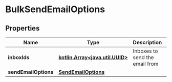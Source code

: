 
# BulkSendEmailOptions

## Properties
Name | Type | Description | Notes
------------ | ------------- | ------------- | -------------
**inboxIds** | [**kotlin.Array&lt;java.util.UUID&gt;**](java.util.UUID) | Inboxes to send the email from |  [optional]
**sendEmailOptions** | [**SendEmailOptions**](SendEmailOptions) |  |  [optional]



